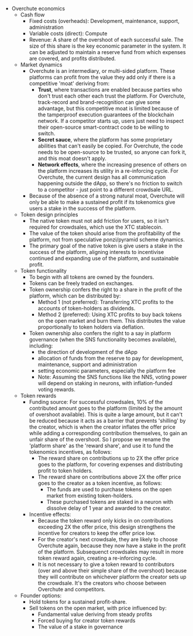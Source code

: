 - Overchute economics
    - Cash flow
        - Fixed costs (overheads): Development, maintenance, support, administration
        - Variable costs (direct): Compute
        - Revenue: A share of the overshoot of each successful sale. The size of this share is the key economic parameter in the system. It can be adjusted to maintain a reserve fund from which expenses are covered, and profits distributed.
    - Market dynamics
        - Overchute is an intermediary, or multi-sided platform. These platforms can profit from the value they add only if there is a competitive 'moat' deriving from:
            - **Trust**, where transactions are enabled because parties who don't trust each other each trust the platform. For Overchute, track-record and brand-recognition can give some advantage, but this competitive moat is limited because of the tamperproof execution guarantees of the blockchain network. If a competitor starts up, users just need to inspect their open-source smart-contract code to be willing to switch.
            - **Secret sauce**, where the platform has some proprietary abilities that can't easily be copied. For Overchute, the code needs to be open-source to be trusted, so anyone can fork it, and this moat doesn't apply.
            - **Network effects**, where the increasing presence of others on the platform increases its utility in a re-inforcing cycle. For Overchute, the current design has all communication happening outside the dApp, so there's no friction to switch to a competitor - just point to a different crowdsale URL.
        - Because of the absence of a strong natural moat, Overchute will only be able to make a sustained profit if its tokenomics give users a stake in the success of the platform.
    - Token design principles
        - The native token must not add friction for users, so it isn't required for crowdsales, which use the XTC stablecoin.
        - The value of the token should arise from the profitability of the platform, not from speculative ponzi/pyramid scheme dynamics.
        - The primary goal of the native token is give users a stake in the success of the platform, aligning interests to incentivise continued and expanding use of the platform, and sustainable profit.
    - Token functionality
        - To begin with all tokens are owned by the founders.
        - Tokens can be freely traded on exchanges.
        - Token ownership confers the right to a share in the profit of the platform, which can be distributed by:
            - Method 1 (not preferred): Transferring XTC profits to the accounts of token-holders as dividends.
            - Method 2 (preferred): Using XTC profits to buy back tokens on the open market and burn them. This distributes the value proportionally to token holders via deflation.
        - Token ownership also confers the right to a say in platform governance (when the SNS functionality becomes available), including:
            - the direction of development of the dApp
            - allocation of funds from the reserve to pay for development, maintenance, support and administration
            - setting economic parameters, especially the platform fee
            - Note: Assuming the SNS functions like the NNS, voting power will depend on staking in neurons, with inflation-funded voting rewards.
    - Token rewards
        - Funding source: For successful crowdsales, 10% of the contributed amount goes to the platform (limited by the amount of overshoot available). This is quite a large amount, but it can't be reduced because it acts as a barrier that prevents 'shilling' by the creator, which is when the creator inflates the offer price while adding a corresponding contribution themselves, to gain an unfair share of the overshoot. So I propose we rename the 'platform share' as the 'reward share', and use it to fund the tokenomics incentives, as follows:
            - The reward share on contributions up to 2X the offer price goes to the platform, for covering expenses and distributing profit to token holders.
            - The reward share on contributions above 2X the offer price goes to the creator as a token incentive, as follows:
                - The funds are used to purchase tokens on the open market from existing token-holders.
                - These purchased tokens are staked in a neuron with dissolve delay of 1 year and awarded to the creator.
        - Incentive effects:
            - Because the token reward only kicks in on contributions exceeding 2X the offer price, this design strengthens the incentive for creators to keep the offer price low.
            - For the creator's next crowdsale, they are likely to choose Overchute again, because they now have a stake in the profit of the platform. Subsequenct crowdsales may result in more token reward again, creating a re-inforcing cycle.
            - It is not necessary to give a token reward to contributors (over and above their simple share of the overshoot) because they will contribute on whichever platform the creator sets up the crowdsale. It's the creators who choose between Overchute and competitors.
    - Founder options:
        - Hold tokens for a sustained profit-share.
        - Sell tokens on the open market, with price influenced by:
            - Fundamental value deriving from steady profits
            - Forced buying for creator token rewards
            - The value of a stake in governance
